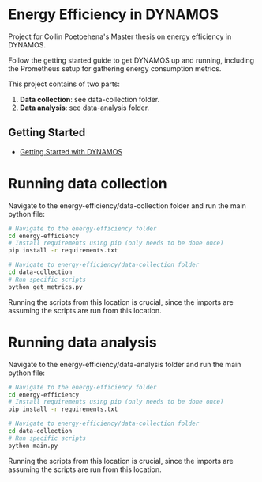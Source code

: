 # Energy Efficiency in DYNAMOS
Project for Collin Poetoehena's Master thesis on energy efficiency in DYNAMOS.

Follow the getting started guide to get DYNAMOS up and running, including the Prometheus setup for gathering energy consumption metrics.

This project contains of two parts:
1. **Data collection**: see data-collection folder.
2. **Data analysis**: see data-analysis folder.

## Getting Started
- [Getting Started with DYNAMOS](docs/getting-started/0_Getting-Started.md)


# Running data collection
Navigate to the energy-efficiency/data-collection folder and run the main python file:
```sh
# Navigate to the energy-efficiency folder
cd energy-efficiency
# Install requirements using pip (only needs to be done once)
pip install -r requirements.txt

# Navigate to energy-efficiency/data-collection folder
cd data-collection
# Run specific scripts
python get_metrics.py
```
Running the scripts from this location is crucial, since the imports are assuming the scripts are run from this location.


# Running data analysis
Navigate to the energy-efficiency/data-analysis folder and run the main python file:
```sh
# Navigate to the energy-efficiency folder
cd energy-efficiency
# Install requirements using pip (only needs to be done once)
pip install -r requirements.txt

# Navigate to energy-efficiency/data-collection folder
cd data-collection
# Run specific scripts
python main.py
```
Running the scripts from this location is crucial, since the imports are assuming the scripts are run from this location.